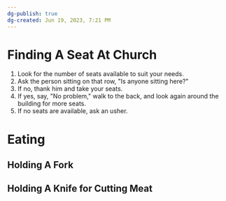 ```yaml
---
dg-publish: true
dg-created: Jun 19, 2023, 7:21 PM
---
```


# Finding A Seat At Church
 1. Look for the number of seats available to suit your needs.
 2. Ask the person sitting on that row, "Is anyone sitting here?"
 3. If no, thank him and take your seats.
 4. If yes, say, "No problem," walk to the back, and look again around the building for more seats.
 5. If no seats are available, ask an usher.

# Eating

## Holding A Fork

## Holding A Knife for Cutting Meat